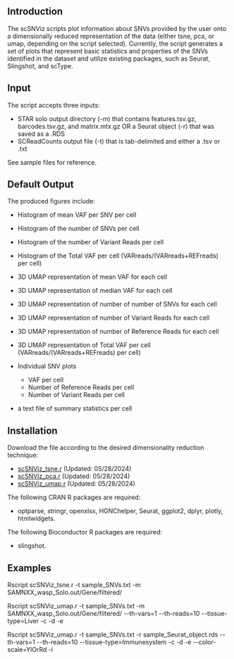 ## Introduction
The scSNViz scripts plot information about SNVs provided by the user onto a
dimensionally reduced representation of the data (either tsne, pca, or umap,
depending on the script selected). Currently, the script generates a set of 
plots that represent basic statistics and properties of the SNVs identified
in the dataset and utilize existing packages, such as Seurat, Slingshot, and scType.
 
## Input
The script accepts three inputs:
- STAR solo output directory (-m) that contains features.tsv.gz, barcodes.tsv.gz, and matrix.mtx.gz OR a Seurat object (-r) that was saved as a .RDS
- SCReadCounts output file (-t) that is tab-delimited and either a .tsv or .txt

See sample files for reference.

## Default Output
The produced figures include:
- Histogram of mean VAF per SNV per cell
- Histogram of the number of SNVs per cell
- Histogram of the number of Variant Reads per cell
- Histogram of the Total VAF per cell (VARreads/(VARreads+REFreads) per cell)
  
- 3D UMAP representation of mean VAF for each cell
- 3D UMAP representation of median VAF for each cell
- 3D UMAP representation of number of number of SNVs for each cell
- 3D UMAP representation of number of Variant Reads for each cell
- 3D UMAP representation of number of Reference Reads for each cell
- 3D UMAP representation of Total VAF per cell (VARreads/(VARreads+REFreads) per cell)

- Individual SNV plots
  - VAF per cell
  - Number of Reference Reads per cell
  - Number of Variant Reads per cell

- a text file of summary statistics per cell

## Installation

Download the file according to the desired dimensionality reduction technique: 
- [scSNViz_tsne.r](https://raw.githubusercontent.com/HorvathLab/NGS/master/scSNViz/scSNViz_tsne.r) (Updated: 05/28/2024)
- [scSNViz_pca.r](https://raw.githubusercontent.com/HorvathLab/NGS/master/scSNViz/scSNViz_pca.r) (Updated: 05/28/2024)
- [scSNViz_umap.r](https://raw.githubusercontent.com/HorvathLab/NGS/master/scSNViz/scSNViz_umap.r) (Updated: 05/28/2024)

The following CRAN R packages are required:
- optparse, stringr, openxlsx, HGNChelper, Seurat, ggplot2, dplyr, plotly, htmlwidgets.

The following Bioconductor R packages are required:
- slingshot.

## Examples

Rscript scSNViz_tsne.r -t sample_SNVs.txt -m SAMNXX_wasp_Solo.out/Gene/filtered/

Rscript scSNViz_umap.r -t sample_SNVs.txt -m SAMNXX_wasp_Solo.out/Gene/filtered/ --th-vars=1 --th-reads=10 --tissue-type=Liver -c -d -e

Rscript scSNViz_umap.r -t sample_SNVs.txt -r sample_Seurat_object.rds --th-vars=1 --th-reads=10 --tissue-type=Immunesystem -c -d -e --color-scale=YlOrRd -i







